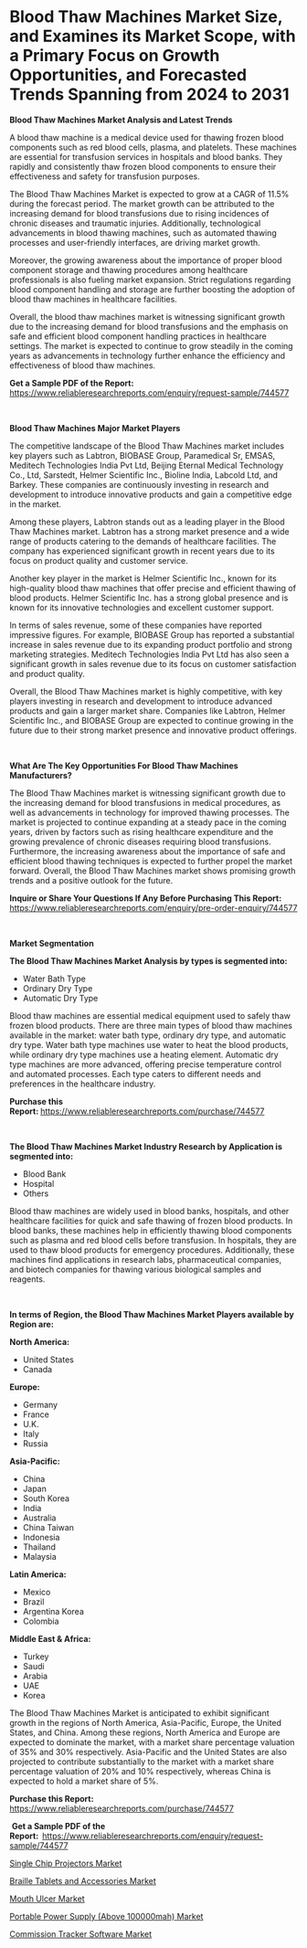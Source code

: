 <p><h1>Blood Thaw Machines Market Size, and Examines its Market Scope, with a Primary Focus on Growth Opportunities, and Forecasted Trends Spanning from 2024 to 2031</h1></p><p><strong>Blood Thaw Machines Market Analysis and Latest Trends</strong></p>
<p><p>A blood thaw machine is a medical device used for thawing frozen blood components such as red blood cells, plasma, and platelets. These machines are essential for transfusion services in hospitals and blood banks. They rapidly and consistently thaw frozen blood components to ensure their effectiveness and safety for transfusion purposes.</p><p>The Blood Thaw Machines Market is expected to grow at a CAGR of 11.5% during the forecast period. The market growth can be attributed to the increasing demand for blood transfusions due to rising incidences of chronic diseases and traumatic injuries. Additionally, technological advancements in blood thawing machines, such as automated thawing processes and user-friendly interfaces, are driving market growth.</p><p>Moreover, the growing awareness about the importance of proper blood component storage and thawing procedures among healthcare professionals is also fueling market expansion. Strict regulations regarding blood component handling and storage are further boosting the adoption of blood thaw machines in healthcare facilities.</p><p>Overall, the blood thaw machines market is witnessing significant growth due to the increasing demand for blood transfusions and the emphasis on safe and efficient blood component handling practices in healthcare settings. The market is expected to continue to grow steadily in the coming years as advancements in technology further enhance the efficiency and effectiveness of blood thaw machines.</p></p>
<p><strong>Get a Sample PDF of the Report:&nbsp;</strong> <a href="https://www.reliableresearchreports.com/enquiry/request-sample/744577">https://www.reliableresearchreports.com/enquiry/request-sample/744577</a></p>
<p>&nbsp;</p>
<p><strong>Blood Thaw Machines Major Market Players</strong></p>
<p><p>The competitive landscape of the Blood Thaw Machines market includes key players such as Labtron, BIOBASE Group, Paramedical Sr, EMSAS, Meditech Technologies India Pvt Ltd, Beijing Eternal Medical Technology Co., Ltd, Sarstedt, Helmer Scientific Inc., Bioline India, Labcold Ltd, and Barkey. These companies are continuously investing in research and development to introduce innovative products and gain a competitive edge in the market.</p><p>Among these players, Labtron stands out as a leading player in the Blood Thaw Machines market. Labtron has a strong market presence and a wide range of products catering to the demands of healthcare facilities. The company has experienced significant growth in recent years due to its focus on product quality and customer service.</p><p>Another key player in the market is Helmer Scientific Inc., known for its high-quality blood thaw machines that offer precise and efficient thawing of blood products. Helmer Scientific Inc. has a strong global presence and is known for its innovative technologies and excellent customer support.</p><p>In terms of sales revenue, some of these companies have reported impressive figures. For example, BIOBASE Group has reported a substantial increase in sales revenue due to its expanding product portfolio and strong marketing strategies. Meditech Technologies India Pvt Ltd has also seen a significant growth in sales revenue due to its focus on customer satisfaction and product quality.</p><p>Overall, the Blood Thaw Machines market is highly competitive, with key players investing in research and development to introduce advanced products and gain a larger market share. Companies like Labtron, Helmer Scientific Inc., and BIOBASE Group are expected to continue growing in the future due to their strong market presence and innovative product offerings.</p></p>
<p>&nbsp;</p>
<p><strong>What Are The Key Opportunities For Blood Thaw Machines Manufacturers?</strong></p>
<p><p>The Blood Thaw Machines market is witnessing significant growth due to the increasing demand for blood transfusions in medical procedures, as well as advancements in technology for improved thawing processes. The market is projected to continue expanding at a steady pace in the coming years, driven by factors such as rising healthcare expenditure and the growing prevalence of chronic diseases requiring blood transfusions. Furthermore, the increasing awareness about the importance of safe and efficient blood thawing techniques is expected to further propel the market forward. Overall, the Blood Thaw Machines market shows promising growth trends and a positive outlook for the future.</p></p>
<p><strong>Inquire or Share Your Questions If Any Before Purchasing This Report:</strong> <a href="https://www.reliableresearchreports.com/enquiry/pre-order-enquiry/744577">https://www.reliableresearchreports.com/enquiry/pre-order-enquiry/744577</a></p>
<p>&nbsp;</p>
<p><strong>Market Segmentation</strong></p>
<p><strong>The Blood Thaw Machines Market Analysis by types is segmented into:</strong></p>
<p><ul><li>Water Bath Type</li><li>Ordinary Dry Type</li><li>Automatic Dry Type</li></ul></p>
<p><p>Blood thaw machines are essential medical equipment used to safely thaw frozen blood products. There are three main types of blood thaw machines available in the market: water bath type, ordinary dry type, and automatic dry type. Water bath type machines use water to heat the blood products, while ordinary dry type machines use a heating element. Automatic dry type machines are more advanced, offering precise temperature control and automated processes. Each type caters to different needs and preferences in the healthcare industry.</p></p>
<p><strong>Purchase this Report:&nbsp;</strong><a href="https://www.reliableresearchreports.com/purchase/744577">https://www.reliableresearchreports.com/purchase/744577</a></p>
<p>&nbsp;</p>
<p><strong>The Blood Thaw Machines Market Industry Research by Application is segmented into:</strong></p>
<p><ul><li>Blood Bank</li><li>Hospital</li><li>Others</li></ul></p>
<p><p>Blood thaw machines are widely used in blood banks, hospitals, and other healthcare facilities for quick and safe thawing of frozen blood products. In blood banks, these machines help in efficiently thawing blood components such as plasma and red blood cells before transfusion. In hospitals, they are used to thaw blood products for emergency procedures. Additionally, these machines find applications in research labs, pharmaceutical companies, and biotech companies for thawing various biological samples and reagents.</p></p>
<p>&nbsp;</p>
<p><strong>In terms of Region, the Blood Thaw Machines Market Players available by Region are:</strong></p>
<p>
    <p> <strong> North America: </strong>
        <ul>
            <li>United States</li>
            <li>Canada</li>
        </ul>
        </p> 
    <p> <strong> Europe: </strong>
        <ul>
            <li>Germany</li>
            <li>France</li>
            <li>U.K.</li>
            <li>Italy</li>
            <li>Russia</li>
        </ul>
        </p> 
    <p> <strong> Asia-Pacific: </strong>
        <ul>
            <li>China</li>
            <li>Japan</li>
            <li>South Korea</li>
            <li>India</li>
            <li>Australia</li>
            <li>China Taiwan</li>
            <li>Indonesia</li>
            <li>Thailand</li>
            <li>Malaysia</li>
        </ul>
        </p> 
    <p> <strong> Latin America: </strong>
        <ul>
            <li>Mexico</li>
            <li>Brazil</li>
            <li>Argentina Korea</li>
            <li>Colombia</li>
        </ul>
        </p> 
    <p> <strong> Middle East & Africa: </strong>
        <ul>
            <li>Turkey</li>
            <li>Saudi</li>
            <li>Arabia</li>
            <li>UAE</li>
            <li>Korea</li>
        </ul>
    </p>
    </p>
<p><p>The Blood Thaw Machines Market is anticipated to exhibit significant growth in the regions of North America, Asia-Pacific, Europe, the United States, and China. Among these regions, North America and Europe are expected to dominate the market, with a market share percentage valuation of 35% and 30% respectively. Asia-Pacific and the United States are also projected to contribute substantially to the market with a market share percentage valuation of 20% and 10% respectively, whereas China is expected to hold a market share of 5%.</p></p>
<p><strong>Purchase this Report: </strong><a href="https://www.reliableresearchreports.com/purchase/744577">https://www.reliableresearchreports.com/purchase/744577</a></p>
<p>&nbsp;<strong>Get a Sample PDF of the Report:&nbsp;&nbsp;</strong><a href="https://www.reliableresearchreports.com/enquiry/request-sample/744577">https://www.reliableresearchreports.com/enquiry/request-sample/744577</a></p>
<p><strong></strong></p>
<p><p><a href="https://view.publitas.com/reportprime-1/single-chip-projectors-market-insights-market-players-and-forecast-till-2031/">Single Chip Projectors Market</a></p><p><a href="https://pretty-mail-caf.notion.site/Braille-Tablets-and-Accessories-Market-Size-Evaluating-its-Market-Trends-Growth-and-Projections-2-6c3f5523b41743818347c04d5c18cec7">Braille Tablets and Accessories Market</a></p><p><a href="https://flame-sidecar-702.notion.site/Mouth-Ulcer-Market-Provides-a-Comprehensive-Analysis-Including-a-Macro-Overview-of-the-Market-as-wel-2bb0531c86474edb8a61f43fad4894c1">Mouth Ulcer Market</a></p><p><a href="https://view.publitas.com/reportprime-1/portable-power-supply-above-100000mah-market-provides-detailed-segmentation-of-this-market-based-on-type-application-and-region-and-forecast-for-the-period-from-2024-2031/">Portable Power Supply (Above 100000mah) Market</a></p><p><a href="https://full-wildebeest-80b.notion.site/Commission-Tracker-Software-Market-Research-Report-Reveals-The-Latest-Trends-And-Opportunities-of-th-d37f7a21d8494f478ead5ddf3c5e68d9">Commission Tracker Software Market</a></p></p>
